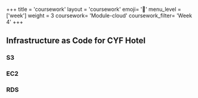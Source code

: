 +++
title = 'coursework'
layout = 'coursework'
emoji= '📝'
menu_level = ['week']
weight = 3
coursework= 'Module-cloud'
coursework_filter= 'Week 4'
+++

## Infrastructure as Code for CYF Hotel

### S3

### EC2

### RDS
